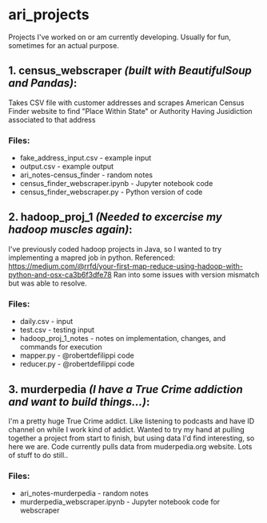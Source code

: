 # ari_projects
Projects I've worked on or am currently developing. Usually for fun, sometimes for an actual purpose.

## 1. census_webscraper *(built with BeautifulSoup and Pandas)*:
Takes CSV file with customer addresses and scrapes American Census Finder website to find "Place Within State" or Authority Having Jusidiction associated to that address
### Files:
* fake_address_input.csv - example input
* output.csv - example output
* ari_notes-census_finder - random notes
* census_finder_webscraper.ipynb - Jupyter notebook code
* census_finder_webscraper.py - Python version of code

## 2. hadoop_proj_1 *(Needed to excercise my hadoop muscles again)*:
I've previously coded hadoop projects in Java, so I wanted to try implementing a mapred job in python. Referenced: https://medium.com/@rrfd/your-first-map-reduce-using-hadoop-with-python-and-osx-ca3b6f3dfe78
Ran into some issues with version mismatch but was able to resolve.
### Files:
* daily.csv - input
* test.csv - testing input
* hadoop_proj_1_notes - notes on implementation, changes, and commands for execution
* mapper.py - @robertdefilippi code
* reducer.py - @robertdefilippi code


## 3. murderpedia *(I have a True Crime addiction and want to build things...)*:
I'm a pretty huge True Crime addict. Like listening to podcasts and have ID channel on while I work kind of addict. Wanted to try my hand at pulling together a project from start to finish, but using data I'd find interesting, so here we are. Code currently pulls data from muderpedia.org website. Lots of stuff to do still..
### Files:
* ari_notes-murderpedia - random notes
* murderpedia_webscraper.ipynb - Jupyter notebook code for webscraper
